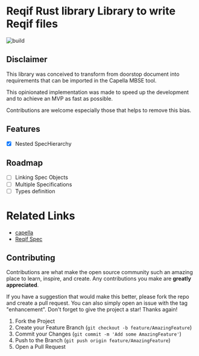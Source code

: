 # Reqif Rust library Library to write Reqif files
![build](https://github.com/invap/reqif-rs/actions/workflows/rust.yml/badge.svg)
## Disclaimer
This library was conceived to transform from doorstop document into requirements that can be imported in the Capella MBSE tool.

This opinionated implementation was made to speed up the development and to achieve an MVP as fast as possible.

Contributions are welcome especially those that helps to remove this bias.

## Features
- [x] Nested SpecHierarchy

## Roadmap
- [ ] Linking Spec Objects
- [ ] Multiple Specifications
- [ ] Types definition

# Related Links
- [capella](https://mbse-capella.org/)
- [Reqif Spec](https://www.omg.org/spec/ReqIF/1.1/PDF/)

## Contributing

Contributions are what make the open source community such an amazing place to learn, inspire, and create. Any contributions you make are **greatly appreciated**.

If you have a suggestion that would make this better, please fork the repo and create a pull request. You can also simply open an issue with the tag "enhancement".
Don't forget to give the project a star! Thanks again!

1. Fork the Project
2. Create your Feature Branch (`git checkout -b feature/AmazingFeature`)
3. Commit your Changes (`git commit -m 'Add some AmazingFeature'`)
4. Push to the Branch (`git push origin feature/AmazingFeature`)
5. Open a Pull Request
